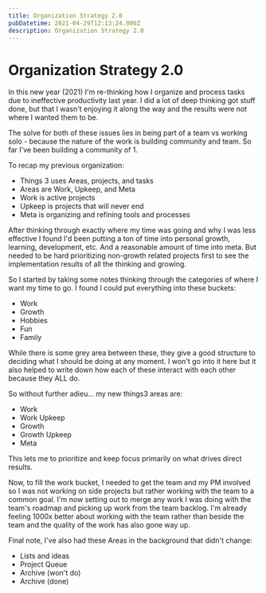 ```yaml
---
title: Organization Strategy 2.0
pubDatetime: 2021-04-29T12:13:24.000Z
description: Organization Strategy 2.0
---
```


# Organization Strategy 2.0

In this new year (2021) I'm re-thinking how I organize and process tasks due to ineffective productivity last year. I did a lot of deep thinking got stuff done, but that I wasn't enjoying it along the way and the results were not where I wanted them to be.

The solve for both of these issues lies in being part of a team vs working solo - because the nature of the work is building community and team. So far I've been building a community of 1.

To recap my previous organization:

- Things 3 uses Areas, projects, and tasks
- Areas are Work, Upkeep, and Meta
- Work is active projects
- Upkeep is projects that will never end
- Meta is organizing and refining tools and processes

After thinking through exactly where my time was going and why I was less effective I found I'd been putting a ton of time into personal growth, learning, development, etc. And a reasonable amount of time into meta. But needed to be hard prioritizing non-growth related projects first to see the implementation results of all the thinking and growing.

So I started by taking some notes thinking through the categories of where I want my time to go. I found I could put everything into these buckets:

- Work
- Growth
- Hobbies
- Fun
- Family

While there is some grey area between these, they give a good structure to deciding what I should be doing at any moment. I won't go into it here but it also helped to write down how each of these interact with each other because they ALL do.

So without further adieu... my new things3 areas are:

- Work
- Work Upkeep
- Growth
- Growth Upkeep
- Meta

This lets me to prioritize and keep focus primarily on what drives direct results.

Now, to fill the work bucket, I needed to get the team and my PM involved so I was not working on side projects but rather working with the team to a common goal. I'm now setting out to merge any work I was doing with the team's roadmap and picking up work from the team backlog. I'm already feeling 1000x better about working with the team rather than beside the team and the quality of the work has also gone way up.

Final note, I've also had these Areas in the background that didn't change:

- Lists and ideas
- Project Queue
- Archive (won't do)
- Archive (done)
